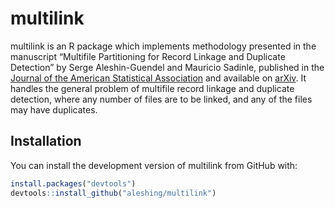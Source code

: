 
<!-- README.md is generated from README.Rmd. Please edit that file -->

# multilink

<!-- badges: start -->
<!-- badges: end -->

multilink is an R package which implements methodology presented in the
manuscript “Multifile Partitioning for Record Linkage and Duplicate
Detection” by Serge Aleshin-Guendel and Mauricio Sadinle, published in
the [Journal of the American Statistical
Association](https://doi.org/10.1080/01621459.2021.2013242) and
available on [arXiv](https://arxiv.org/abs/2110.03839v1). It handles the
general problem of multifile record linkage and duplicate detection,
where any number of files are to be linked, and any of the files may
have duplicates.

## Installation

<!--The package is now available on CRAN:-->
<!--``` r-->
<!--install.packages("multilink")-->
<!--```-->

You can install the development version of multilink from GitHub with:

``` r
install.packages("devtools")
devtools::install_github("aleshing/multilink")
```

<!-- ## Example -->
<!-- ```{r example} -->
<!-- library(multilink) -->
<!-- ## basic example code -->
<!-- ``` -->
